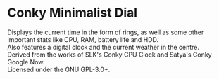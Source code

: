 Conky Minimalist Dial
=====================

Displays the current time in the form of rings, as well as some other important stats
like CPU, RAM, battery life and HDD.  
Also features a digital clock and the current weather in the centre.  
Derived from the works of SLK's Conky CPU Clock and Satya's Conky Google Now.  
Licensed under the GNU GPL-3.0+.
